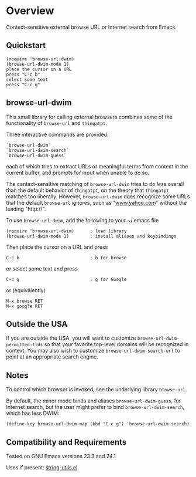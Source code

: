 Overview
========

Context-sensitive external browse URL or Internet search from Emacs.

Quickstart
----------

    (require 'browse-url-dwim)
    (browse-url-dwim-mode 1)
    place the cursor on a URL
    press "C-c b"
    select some text
    press "C-c g"

browse-url-dwim
---------------

This small library for calling external browsers combines some of
the functionality of `browse-url` and `thingatpt`.

Three interactive commands are provided:

    `browse-url-dwim`
    `browse-url-dwim-search`
    `browse-url-dwim-guess`

each of which tries to extract URLs or meaningful terms from
context in the current buffer, and prompts for input when unable
to do so.

The context-sensitive matching of `browse-url-dwim` tries to do
*less* overall than the default behavior of `thingatpt`, on the
theory that `thingatpt` matches too liberally.  However,
`browse-url-dwim` does recognize some URLs that the default
`browse-url` ignores, such as "www.yahoo.com" without the
leading "http://".

To use `browse-url-dwim`, add the following to your ~/.emacs file

    (require 'browse-url-dwim)      ; load library
    (browse-url-dwim-mode 1)        ; install aliases and keybindings

Then place the cursor on a URL and press

    C-c b                           ; b for browse

or select some text and press

    C-c g                           ; g for Google

or (equivalently)

    M-x browse RET
    M-x google RET

Outside the USA
---------------

If you are outside the USA, you will want to customize
`browse-url-dwim-permitted-tlds` so that your favorite
top-level domains will be recognized in context.  You
may also wish to customize `browse-url-dwim-search-url`
to point at an appropriate search engine.

Notes
-----

To control which browser is invoked, see the underlying library
`browse-url`.

By default, the minor mode binds and aliases `browse-url-dwim-guess`,
for Internet search, but the user might prefer to bind
`browse-url-dwim-search`, which has less DWIM:

    (define-key browse-url-dwim-map (kbd "C-c g") 'browse-url-dwim-search)

Compatibility and Requirements
------------------------------

Tested on GNU Emacs versions 23.3 and 24.1

Uses if present: [string-utils.el](http://github.com/rolandwalker/string-utils)
